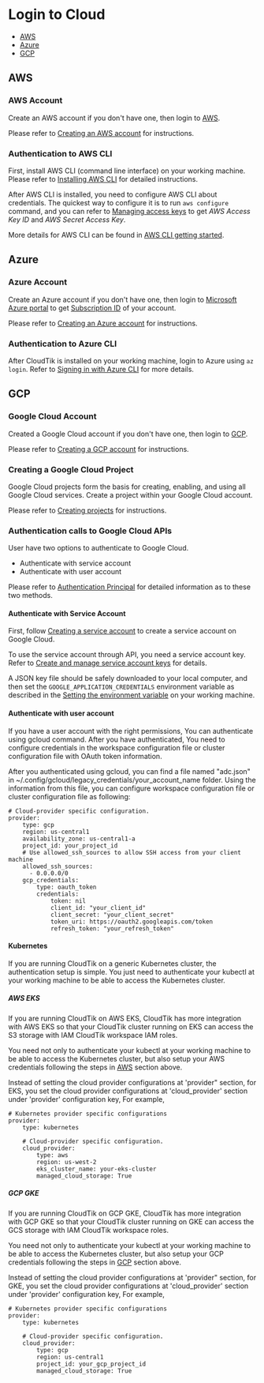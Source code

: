 # Login to Cloud

- [AWS](#aws)
- [Azure](#azure)
- [GCP](#gcp)

## AWS

### AWS Account

Create an AWS account if you don't have one, then login to [AWS](https://console.aws.amazon.com/).

Please refer to [Creating an AWS account](https://aws.amazon.com/premiumsupport/knowledge-center/create-and-activate-aws-account/)
for instructions.

### Authentication to AWS CLI

First, install AWS CLI (command line interface) on your working machine. Please refer to
[Installing AWS CLI](https://docs.aws.amazon.com/cli/latest/userguide/getting-started-install.html)
for detailed instructions.

After AWS CLI is installed, you need to configure AWS CLI about credentials. The quickest way to configure it 
is to run `aws configure` command, and you can refer to
[Managing access keys](https://docs.aws.amazon.com/IAM/latest/UserGuide/id_credentials_access-keys.html#Using_CreateAccessKey)
to get *AWS Access Key ID* and *AWS Secret Access Key*.

More details for AWS CLI can be found in [AWS CLI getting started](https://github.com/aws/aws-cli/tree/v2#getting-started).

## Azure

### Azure Account

Create an Azure account if you don't have one, then login to [Microsoft Azure portal](https://portal.azure.com/) to get
[Subscription ID](https://docs.microsoft.com/en-us/azure/azure-portal/get-subscription-tenant-id#find-your-azure-subscription)
of your account.

Please refer to [Creating an Azure account](https://docs.microsoft.com/en-us/learn/modules/create-an-azure-account/)
for instructions.

### Authentication to Azure CLI

After CloudTik is installed on your working machine, login to Azure using `az login`.
Refer to [Signing in with Azure CLI](https://docs.microsoft.com/en-us/cli/azure/authenticate-azure-cli) for more details.

## GCP

### Google Cloud Account

Created a Google Cloud account if you don't have one, then login to [GCP](https://console.cloud.google.com/).

Please refer to [Creating a GCP account](https://cloud.google.com/apigee/docs/hybrid/v1.3/precog-gcpaccount)
for instructions.

### Creating a Google Cloud Project

Google Cloud projects form the basis for creating, enabling, and using all Google Cloud services.
Create a project within your Google Cloud account. 

Please refer to [Creating projects](https://cloud.google.com/resource-manager/docs/creating-managing-projects) for instructions.

### Authentication calls to Google Cloud APIs
User have two options to authenticate to Google Cloud.
- Authenticate with service account
- Authenticate with user account

Please refer to [Authentication Principal](https://cloud.google.com/docs/authentication#principal)
for detailed information as to these two methods.

#### Authenticate with Service Account
First, follow [Creating a service account](https://cloud.google.com/docs/authentication/getting-started#creating_a_service_account)
to create a service account on Google Cloud. 

To use the service account through API, you need a service account key. Refer to [Create and manage service account keys](https://cloud.google.com/iam/docs/creating-managing-service-account-keys) for details.

A JSON key file should be safely downloaded to your local computer, and then set the `GOOGLE_APPLICATION_CREDENTIALS` environment
variable as described in the [Setting the environment variable](https://cloud.google.com/docs/authentication/getting-started#setting_the_environment_variable)
on your working machine.

#### Authenticate with user account
If you have a user account with the right permissions,
You can authenticate using gcloud command. After you have authenticated,
You need to configure credentials in the workspace configuration file
or cluster configuration file with OAuth token information.

After you authenticated using gcloud, you can find a file named "adc.json"
in ~/.config/gcloud/legacy_credentials/your_account_name folder.
Using the information from this file, you can configure workspace configuration file
or cluster configuration file as following:

```
# Cloud-provider specific configuration.
provider:
    type: gcp
    region: us-central1
    availability_zone: us-central1-a
    project_id: your_project_id
    # Use allowed_ssh_sources to allow SSH access from your client machine
    allowed_ssh_sources:
      - 0.0.0.0/0
    gcp_credentials:
        type: oauth_token
        credentials:
            token: nil
            client_id: "your_client_id"
            client_secret: "your_client_secret"
            token_uri: https://oauth2.googleapis.com/token
            refresh_token: "your_refresh_token"
```


#### Kubernetes
If you are running CloudTik on a generic Kubernetes cluster, the authentication setup is simple.
You just need to authenticate your kubectl at your working machine to be able to access the Kubernetes cluster.

##### AWS EKS
If you are running CloudTik on AWS EKS, CloudTik has more integration with AWS EKS
so that your CloudTik cluster running on EKS can access the S3 storage with IAM CloudTik workspace IAM roles.

You need not only to authenticate your kubectl at your working machine to be able to access the Kubernetes cluster,
but also setup your AWS credentials following the steps in [AWS](#aws) section above.

Instead of setting the cloud provider configurations at 'provider" section,
for EKS, you set the cloud provider configurations at 'cloud_provider' section under 'provider' configuration key,
For example,

```
# Kubernetes provider specific configurations
provider:
    type: kubernetes

    # Cloud-provider specific configuration.
    cloud_provider:
        type: aws
        region: us-west-2
        eks_cluster_name: your-eks-cluster
        managed_cloud_storage: True
```

##### GCP GKE
If you are running CloudTik on GCP GKE, CloudTik has more integration with GCP GKE
so that your CloudTik cluster running on GKE can access the GCS storage with IAM CloudTik workspace roles.

You need not only to authenticate your kubectl at your working machine to be able to access the Kubernetes cluster,
but also setup your GCP credentials following the steps in [GCP](#gcp) section above.

Instead of setting the cloud provider configurations at 'provider" section,
for GKE, you set the cloud provider configurations at 'cloud_provider' section under 'provider' configuration key,
For example,

```
# Kubernetes provider specific configurations
provider:
    type: kubernetes

    # Cloud-provider specific configuration.
    cloud_provider:
        type: gcp
        region: us-central1
        project_id: your_gcp_project_id
        managed_cloud_storage: True
```
